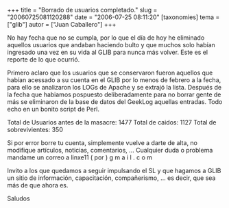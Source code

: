 +++
title = "Borrado de usuarios completado."
slug = "20060725081120288"
date = "2006-07-25 08:11:20"
[taxonomies]
tema = ["glib"]
autor = ["Juan Caballero"]
+++

No hay fecha que no se cumpla, por lo que el día de hoy he eliminado
aquellos usuarios que andaban haciendo bulto y que muchos solo habían
ingresado una vez en su vida al GLIB para nunca más volver. Este es el
reporte de lo que ocurrió.

<!-- more -->
Primero aclaro que los usuarios que se conservaron fueron aquellos que
habían acessado a su cuenta en el GLIB por lo menos de febrero a la
fecha, para ello se analizaron los LOGs de Apache y se extrajó la lista.
Después de la fecha que habiamos pospuesto deliberadamente para no
borrar gente de más se eliminaron de la base de datos del GeekLog
aquellas entradas. Todo echo en un bonito script de Perl.

Total de Usuarios antes de la masacre: 1477 Total de caidos: 1127 Total
de sobrevivientes: 350

Si por error borre tu cuenta, simplemente vuelve a darte de alta, no
modifique artículos, noticias, comentarios, … Cualquier duda o problema
mandame un correo a linxe11 ( por ) g m a i l . c o m

Invito a los que quedamos a seguir impulsando el SL y que hagamos a GLIB
un sitio de información, capacitación, compañerismo, … es decir, que sea
más de que ahora es.

Saludos

